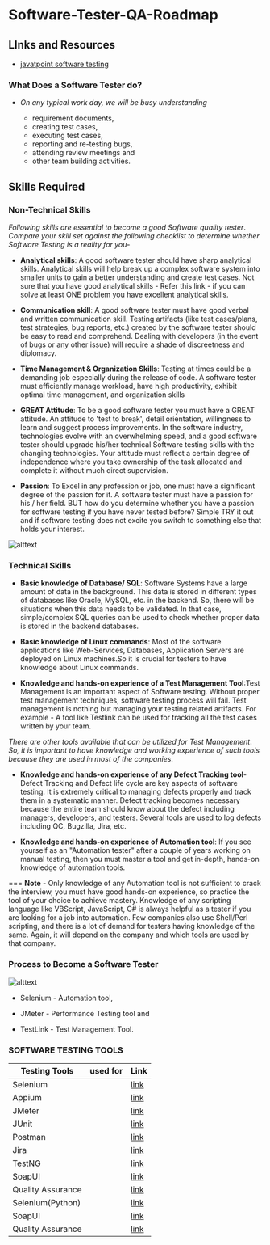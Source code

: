 # Software-Tester-QA-Roadmap

## LInks and Resources

- [javatpoint software testing](https://www.javatpoint.com/software-testing-tutorial)

### What Does a Software Tester do?

- *On any typical work day, we will be busy understanding* 

   - requirement documents, 
   - creating test cases, 
   - executing test cases, 
   - reporting and re-testing bugs, 
   - attending review meetings and 
   - other team building activities.


## Skills Required

### Non-Technical Skills

*Following skills are essential to become a good Software quality tester*. 
*Compare your skill set against the following checklist to determine whether Software Testing is a reality for you*-

- **Analytical skills**: A good software tester should have sharp analytical skills. Analytical skills will help break up a complex software system into smaller units to gain a better understanding and create test cases. Not sure that you have good analytical skills - Refer this link - if you can solve at least ONE problem you have excellent analytical skills.

- **Communication skill**: A good software tester must have good verbal and written communication skill. Testing artifacts (like test cases/plans, test strategies, bug reports, etc.) created by the software tester should be easy to read and comprehend. Dealing with developers (in the event of bugs or any other issue) will require a shade of discreetness and diplomacy.

- **Time Management & Organization Skills**: Testing at times could be a demanding job especially during the release of code. A software tester must efficiently manage workload, have high productivity, exhibit optimal time management, and organization skills

- **GREAT Attitude**: To be a good software tester you must have a GREAT attitude. An attitude to 'test to break', detail orientation, willingness to learn and suggest process improvements. In the software industry, technologies evolve with an overwhelming speed, and a good software tester should upgrade his/her technical Software testing skills with the changing technologies. Your attitude must reflect a certain degree of independence where you take ownership of the task allocated and complete it without much direct supervision.

- **Passion**: To Excel in any profession or job, one must have a significant degree of the passion for it. A software tester must have a passion for his / her field. BUT how do you determine whether you have a passion for software testing if you have never tested before? Simple TRY it out and if software testing does not excite you switch to something else that holds your interest.

![alttext](https://github.com/gyanprakash0221/Software-Tester-QA-/blob/main/SoftwareTestingSkills.png)

### Technical Skills


- **Basic knowledge of Database/ SQL**: Software Systems have a large amount of data in the background. This data is stored in different types of databases like Oracle, MySQL, etc. in the backend. So, there will be situations when this data needs to be validated. In that case, simple/complex SQL queries can be used to check whether proper data is stored in the backend databases.

- **Basic knowledge of Linux commands**: Most of the software applications like Web-Services, Databases, Application Servers are deployed on Linux machines.So it is crucial for testers to have knowledge about Linux commands.

- **Knowledge and hands-on experience of a Test Management Tool**:Test Management is an important aspect of Software testing. Without proper test management techniques, software testing process will fail. Test management is nothing but managing your testing related artifacts.
For example - A tool like Testlink can be used for tracking all the test cases written by your team.

*There are other tools available that can be utilized for Test Management*. 
*So, it is important to have knowledge and working experience of such tools because they are used in most of the companies*.

- **Knowledge and hands-on experience of any Defect Tracking tool**- Defect Tracking and Defect life cycle are key aspects of software testing. It is extremely critical to managing defects properly and track them in a systematic manner. Defect tracking becomes necessary because the entire team should know about the defect including managers, developers, and testers. Several tools are used to log defects including QC, Bugzilla, Jira, etc.

- **Knowledge and hands-on experience of Automation tool**: If you see yourself as an "Automation tester" after a couple of years working on manual testing, then you must master a tool and get in-depth, hands-on knowledge of automation tools.

=== **Note** - Only knowledge of any Automation tool is not sufficient to crack the interview, you must have good hands-on experience, so practice the tool of your choice to achieve mastery. Knowledge of any scripting language like VBScript, JavaScript, C# is always helpful as a tester if you are looking for a job into automation. Few companies also use Shell/Perl scripting, and there is a lot of demand for testers having knowledge of the same. Again, it will depend on the company and which tools are used by that company.


### Process to Become a Software Tester
![alttext](https://github.com/gyanprakash0221/Software-Tester-QA-/blob/main/123016_1258_SoftwareTes2.png)



- Selenium - Automation tool, 

- JMeter - Performance Testing tool and  

- TestLink - Test Management Tool.


### SOFTWARE TESTING TOOLS

| Testing Tools   | used for  | Link |
| --------------- | --------------- | --------------- |
| Selenium |  | [link](https://www.javatpoint.com/selenium-tutorial) |
| Appium|  | [link](https://www.javatpoint.com/appium) |
| JMeter|  | [link](https://www.javatpoint.com/jmeter-tutorial) |
| JUnit |  | [link](https://www.javatpoint.com/junit-tutorial) |
| Postman|  | [link](https://www.javatpoint.com/postman) |
| Jira |  | [link](https://www.javatpoint.com/jira-tutorial) |
| TestNG |  | [link](https://www.javatpoint.com/testng-tutorial) |
| SoapUI |  | [link](https://www.javatpoint.com/soapui) |
| Quality Assurance |  | [link](https://www.javatpoint.com/quality-assurance) |
| Selenium(Python) |  | [link](https://www.javatpoint.com/selenium-python) |
| SoapUI |  | [link](https://www.javatpoint.com/soapui) |
| Quality Assurance |  | [link](https://www.javatpoint.com/quality-assurance) |
